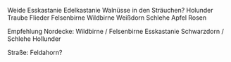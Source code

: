 Weide
Esskastanie Edelkastanie Walnüsse in den Sträuchen?
Holunder Traube
Flieder
Felsenbirne Wildbirne
Weißdorn
Schlehe
Apfel
Rosen


Empfehlung Nordecke:
Wildbirne / Felsenbirne
Esskastanie
Schwarzdorn / Schlehe
Hollunder

Straße:
Feldahorn?